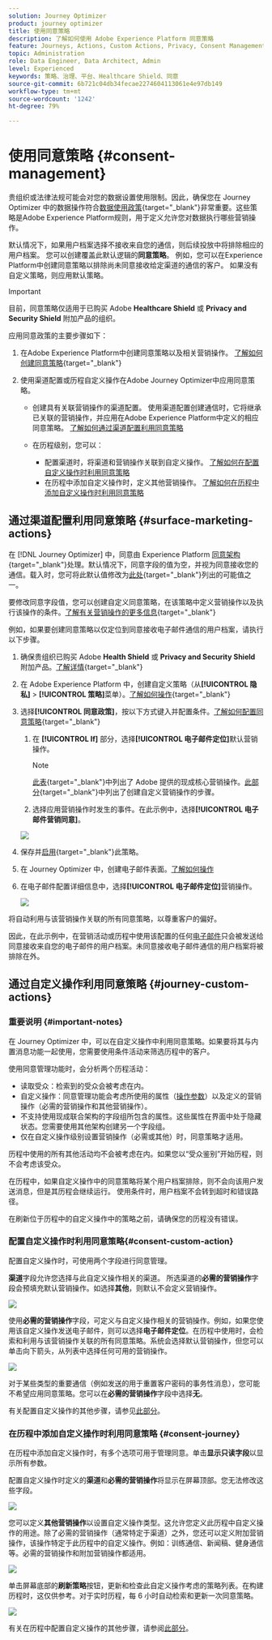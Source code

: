 ```yaml
---
solution: Journey Optimizer
product: journey optimizer
title: 使用同意策略
description: 了解如何使用 Adobe Experience Platform 同意策略
feature: Journeys, Actions, Custom Actions, Privacy, Consent Management
topic: Administration
role: Data Engineer, Data Architect, Admin
level: Experienced
keywords: 策略、治理、平台、Healthcare Shield、同意
source-git-commit: 6b721c04db34fecae2274604113061e4e97db149
workflow-type: tm+mt
source-wordcount: '1242'
ht-degree: 79%

---
```


# 使用同意策略 {#consent-management}

贵组织或法律法规可能会对您的数据设置使用限制。因此，确保您在 Journey Optimizer 中的数据操作符合[数据使用政策](https://experienceleague.adobe.com/docs/experience-platform/data-governance/policies/overview.html?lang=zh-Hans){target="_blank"}非常重要。这些策略是Adobe Experience Platform规则，用于定义允许您对数据执行哪些营销操作。

默认情况下，如果用户档案选择不接收来自您的通信，则后续投放中将排除相应的用户档案。 您可以创建覆盖此默认逻辑的&#x200B;**同意策略**。 例如，您可以在Experience Platform中创建同意策略以排除尚未同意接收给定渠道的通信的客户。 如果没有自定义策略，则应用默认策略。

>[!IMPORTANT]
>
>目前，同意策略仅适用于已购买 Adobe **Healthcare Shield** 或 **Privacy and Security Shield** 附加产品的组织。

应用同意政策的主要步骤如下：

1. 在Adobe Experience Platform中创建同意策略以及相关营销操作。 [了解如何创建同意策略](https://experienceleague.adobe.com/docs/experience-platform/data-governance/policies/user-guide.html?lang=zh-Hans#consent-policy){target="_blank"}

2. 使用渠道配置或历程自定义操作在Adobe Journey Optimizer中应用同意策略。

   * 创建具有关联营销操作的渠道配置。 使用渠道配置创建通信时，它将继承已关联的营销操作，并应用在Adobe Experience Platform中定义的相应同意策略。 [了解如何通过渠道配置利用同意策略](#surface-marketing-actions)

   * 在历程级别，您可以：

      * 配置渠道时，将渠道和营销操作关联到自定义操作。 [了解如何在配置自定义操作时利用同意策略](#consent-custom-action)
      * 在历程中添加自定义操作时，定义其他营销操作。 [了解如何在历程中添加自定义操作时利用同意策略](#consent-journey)

## 通过渠道配置利用同意策略 {#surface-marketing-actions}

在 [!DNL Journey Optimizer] 中，同意由 Experience Platform [同意架构](https://experienceleague.adobe.com/docs/experience-platform/xdm/field-groups/profile/consents.html?lang=zh-Hans){target="_blank"}处理。默认情况下，同意字段的值为空，并视为同意接收您的通信。载入时，您可将此默认值修改为[此处](https://experienceleague.adobe.com/docs/experience-platform/xdm/data-types/consents.html?lang=zh-Hans#choice-values){target="_blank"}列出的可能值之一。

要修改同意字段值，您可以创建自定义同意策略，在该策略中定义营销操作以及执行该操作的条件。[了解有关营销操作的更多信息](https://experienceleague.adobe.com/docs/experience-platform/data-governance/policies/overview.html?lang=zh-Hans#marketing-actions){target="_blank"}

例如，如果要创建同意策略以仅定位到同意接收电子邮件通信的用户档案，请执行以下步骤。

1. 确保贵组织已购买 Adobe **Health Shield** 或 **Privacy and Security Shield** 附加产品。[了解详情](https://experienceleague.adobe.com/docs/events/customer-data-management-voices-recordings/governance/healthcare-shield.html?lang=zh-Hans){target="_blank"}

1. 在 Adobe Experience Platform 中，创建自定义策略（从&#x200B;**[!UICONTROL 隐私]** > **[!UICONTROL 策略]**&#x200B;菜单）。[了解如何操作](https://experienceleague.adobe.com/docs/experience-platform/data-governance/policies/user-guide.html?lang=zh-Hans#create-policy){target="_blank"}

   <!--![](assets/consent-policy-create.png)-->

1. 选择&#x200B;**[!UICONTROL 同意政策]**，按以下方式键入并配置条件。[了解如何配置同意策略](https://experienceleague.adobe.com/docs/experience-platform/data-governance/policies/user-guide.html?lang=zh-Hans#consent-policy){target="_blank"}

   1. 在 **[!UICONTROL If]** 部分，选择&#x200B;**[!UICONTROL 电子邮件定位]**&#x200B;默认营销操作。

      <!--![](assets/consent-policy-marketing-action.png)-->

      >[!NOTE]
      >
      >[此表](https://experienceleague.adobe.com/docs/experience-platform/data-governance/policies/overview.html?lang=zh-Hans#core-actions){target="_blank"}中列出了 Adobe 提供的现成核心营销操作。[此部分](https://experienceleague.adobe.com/docs/experience-platform/data-governance/policies/user-guide.html?lang=zh-Hans#create-marketing-action){target="_blank"}中列出了创建自定义营销操作的步骤。

   1. 选择应用营销操作时发生的事件。在此示例中，选择&#x200B;**[!UICONTROL 电子邮件营销同意]**。

   ![](assets/consent-policy-then.png)

1. 保存并[启用](https://experienceleague.adobe.com/docs/experience-platform/data-governance/policies/user-guide.html?lang=zh-Hans#enable){target="_blank"}此策略。

1. 在 Journey Optimizer 中，创建电子邮件表面。[了解如何操作](../configuration/channel-surfaces.md#create-channel-surface)

1. 在电子邮件配置详细信息中，选择&#x200B;**[!UICONTROL 电子邮件定位]**&#x200B;营销操作。

   ![](assets/surface-marketing-action.png)

将自动利用与该营销操作关联的所有同意策略，以尊重客户的偏好。

因此，在此示例中，在营销活动或历程中使用该配置的任何[电子邮件](../email/create-email.md)只会被发送给同意接收来自您的电子邮件的用户档案。未同意接收电子邮件通信的用户档案将被排除在外。

## 通过自定义操作利用同意策略 {#journey-custom-actions}

### 重要说明 {#important-notes}

在 Journey Optimizer 中，可以在自定义操作中利用同意策略。如果要将其与内置消息功能一起使用，您需要使用条件活动来筛选历程中的客户。

使用同意管理功能时，会分析两个历程活动：

* 读取受众：检索到的受众会被考虑在内。
* 自定义操作：同意管理功能会考虑所使用的属性（[操作参数](../action/about-custom-action-configuration.md#define-the-message-parameters)）以及定义的营销操作（必需的营销操作和其他营销操作）。
* 不支持使用现成联合架构的字段组所包含的属性。这些属性在界面中处于隐藏状态。您需要使用其他架构创建另一个字段组。
* 仅在自定义操作级别设置营销操作（必需或其他）时，同意策略才适用。

历程中使用的所有其他活动均不会被考虑在内。如果您以“受众鉴别”开始历程，则不会考虑该受众。

在历程中，如果自定义操作中的同意策略将某个用户档案排除，则不会向该用户发送消息，但是其历程会继续运行。 使用条件时，用户档案不会转到超时和错误路径。

在刷新位于历程中的自定义操作中的策略之前，请确保您的历程没有错误。

<!--
There are two types of latency regarding the use of consent policies:

* **User latency**: the delay from the time a profile changes a consent settings to the moment it is applied in Experience Platform. This can take up to 48h. 
* **Consent policy latency**: the delay from the time a consent policy is created or updated to the moment it is applied. This can take up to 6 hours
-->

### 配置自定义操作时利用同意策略{#consent-custom-action}

配置自定义操作时，可使用两个字段进行同意管理。

**渠道**&#x200B;字段允许您选择与此自定义操作相关的渠道。 所选渠道的&#x200B;**必需的营销操作**&#x200B;字段会预填充默认营销操作。如选择&#x200B;**其他**，则默认不会定义营销操作。

![](assets/consent1.png)

使用&#x200B;**必需的营销操作**&#x200B;字段，可定义与自定义操作相关的营销操作。例如，如果您使用该自定义操作发送电子邮件，则可以选择&#x200B;**电子邮件定位**。在历程中使用时，会检索和利用与该营销操作关联的所有同意策略。系统会选择默认营销操作，但您可以单击向下箭头，从列表中选择任何可用的营销操作。

![](assets/consent2.png)

对于某些类型的重要通信（例如发送的用于重置客户密码的事务性消息），您可能不希望应用同意策略。您可以在&#x200B;**必需的营销操作**&#x200B;字段中选择&#x200B;**无**。

有关配置自定义操作的其他步骤，请参见[此部分](../action/about-custom-action-configuration.md#consent-management)。

### 在历程中添加自定义操作时利用同意策略 {#consent-journey}

在历程中添加自定义操作时，有多个选项可用于管理同意。单击&#x200B;**显示只读字段**&#x200B;以显示所有参数。

配置自定义操作时定义的&#x200B;**渠道**&#x200B;和&#x200B;**必需的营销操作**&#x200B;将显示在屏幕顶部。您无法修改这些字段。

![](assets/consent4.png)

您可以定义&#x200B;**其他营销操作**&#x200B;以设置自定义操作类型。这允许您定义此历程中自定义操作的用途。除了必需的营销操作（通常特定于渠道）之外，您还可以定义附加营销操作，该操作特定于此历程中的自定义操作。例如：训练通信、新闻稿、健身通信等。必需的营销操作和附加营销操作都适用。

![](assets/consent3.png)

单击屏幕底部的&#x200B;**刷新策略**&#x200B;按钮，更新和检查此自定义操作考虑的策略列表。在构建历程时，这仅供参考。对于实时历程，每 6 小时自动检索和更新一次同意策略。

![](assets/consent5.png)

<!--
The following data is taken into account for consent:

* marketing actions and additional marketing actions defined in the custom action
* action parameters defined in the custom action, see this [section](../action/about-custom-action-configuration.md#define-the-message-parameters) 
* attributes used as criteria in a segment when the journey starts with a Read segment, see this [section](../building-journeys/read-audience.md) 

>[!NOTE]
>
>Please note that there can be a latency when updating the list of policies applied, refer to this [this section](../action/consent.md#important-notes).
-->

有关在历程中配置自定义操作的其他步骤，请参阅[此部分](../building-journeys/using-custom-actions.md)。
